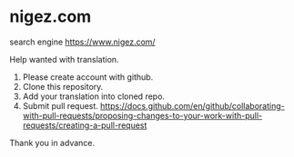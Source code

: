 # nigez.com
search engine
https://www.nigez.com/

Help wanted with translation.
1) Please create account with github.
2) Clone this repository.
3) Add your translation into cloned repo.
4) Submit pull request. https://docs.github.com/en/github/collaborating-with-pull-requests/proposing-changes-to-your-work-with-pull-requests/creating-a-pull-request

Thank you in advance.
